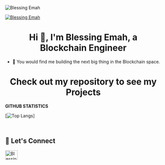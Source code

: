 <p align="left"><img src="https://komarev.com/ghpvc/?username=BlessingEmah&label=Profile%20views&color=0e75b6&style=flat"
                     alt="Blessing Emah"/></p>
   <p align="left"> <a href="https://twitter.com/theblessingemah" target="blank"><img src="https://img.shields.io/twitter/follow/theblessingemah?logo=twitter&style=for-the-badge" alt="Blessing Emah" /></a> </p>
   
   <h1 align="center">Hi 👋, I'm Blessing Emah, a Blockchain Engineer</h1>
          
- 👯 You would find me building the next big thing in the Blockchain space. 
<h1 align= "center" > Check out my repository to see my Projects </h1>

**GITHUB STATISTICS**

[![Top Langs](https://github-readme-stats.vercel.app/api/top-langs/?username=BlessingEmah&layout=compact)]

&nbsp;

## :handshake:   Let's Connect
<a href="https://twitter.com/theblessingemah" target="blank"><img align="center" src="https://raw.githubusercontent.com/rahuldkjain/github-profile-readme-generator/master/src/images/icons/Social/twitter.svg" alt="Blessing Emah" height="30" width="40" /></a>


